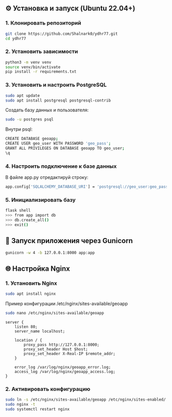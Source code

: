 ## ⚙️ Установка и запуск (Ubuntu 22.04+)

### 1. Клонировать репозиторий

```bash
git clone https://github.com/Shalnark0/ydhr77.git
cd ydhr77
```
### 2. Установить зависимости
```bash
python3 -m venv venv
source venv/bin/activate
pip install -r requirements.txt
```
### 3. Установить и настроить PostgreSQL
```bash
sudo apt update
sudo apt install postgresql postgresql-contrib
```
Создать базу данных и пользователя:
```bash
sudo -u postgres psql
```
Внутри psql:
```bash
CREATE DATABASE geoapp;
CREATE USER geo_user WITH PASSWORD 'geo_pass';
GRANT ALL PRIVILEGES ON DATABASE geoapp TO geo_user;
\q
```
### 4. Настроить подключение к базе данных
В файле app.py отредактируй строку:
```bash
app.config['SQLALCHEMY_DATABASE_URI'] = 'postgresql://geo_user:geo_pass@localhost/geoapp'
```
### 5. Инициализировать базу
```bash
flask shell
>>> from app import db
>>> db.create_all()
>>> exit()
```
## 🚀 Запуск приложения через Gunicorn
```bash
gunicorn -w 4 -b 127.0.0.1:8000 app:app
```
## 🌐 Настройка Nginx

### 1. Установить Nginx
```bash
sudo apt install nginx
```
Пример конфигурации /etc/nginx/sites-available/geoapp

```bash
sudo nano /etc/nginx/sites-available/geoapp
```
```
server {
    listen 80;
    server_name localhost;

    location / {
        proxy_pass http://127.0.0.1:8000;
        proxy_set_header Host $host;
        proxy_set_header X-Real-IP $remote_addr;
    }

    error_log /var/log/nginx/geoapp_error.log;
    access_log /var/log/nginx/geoapp_access.log;
}
```

### 2. Активировать конфигурацию
```bash
sudo ln -s /etc/nginx/sites-available/geoapp /etc/nginx/sites-enabled/
sudo nginx -t
sudo systemctl restart nginx
```